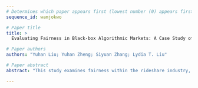 ```yaml
--- 
# Determines which paper appears first (lowest number (0) appears first)
sequence_id: wamjokwo

# Paper title 
title: >
  Evaluating Fairness in Black-box Algorithmic Markets: A Case Study of Ride Sharing in Chicago

# Paper authors 
authors: "Yuhan Liu; Yuhan Zheng; Siyuan Zhang; Lydia T. Liu"

# Paper abstract 
abstract: "This study examines fairness within the rideshare industry, focusing on both drivers' wages and riders' trip fares. Through quantitative analysis, we found that drivers' hourly wages are significantly influenced by factors such as race/ethnicity, health insurance status, tenure to the platform, and working hours. Despite platforms' policies not intentionally embedding biases, disparities persist based on these characteristics. For ride fares, we propose a method to audit the pricing policy of a proprietary algorithm by replicating it; we conduct a hypothesis test to determine if the predicted rideshare fare is greater than the taxi fare, taking into account the approximation error in the replicated model. Challenges in accessing data and transparency hinder our ability to isolate discrimination from other factors, underscoring the need for collaboration with rideshare platforms and drivers to enhance fairness in algorithmic wage determination and pricing."

--- 
```

